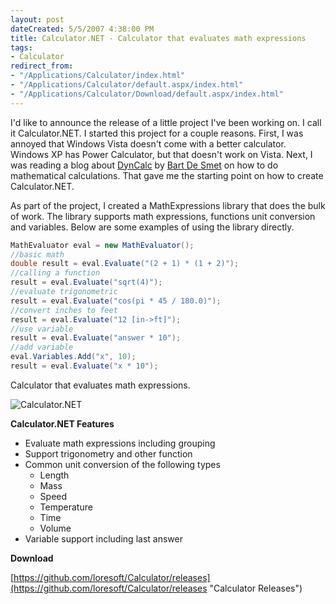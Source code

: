 ```yaml
---
layout: post
dateCreated: 5/5/2007 4:38:00 PM
title: Calculator.NET - Calculator that evaluates math expressions
tags:
- Calculator
redirect_from:
- "/Applications/Calculator/index.html"
- "/Applications/Calculator/default.aspx/index.html"
- "/Applications/Calculator/Download/default.aspx/index.html"
---
```


I'd like to announce the release of a little project I've been working on.  I call it Calculator.NET.  I started this project for a couple reasons.  First, I was annoyed that Windows Vista doesn't come with a better calculator.  Windows XP has Power Calculator, but that doesn't work on Vista.  Next, I was reading a blog about [DynCalc](http://community.bartdesmet.net/blogs/bart/archive/2006/10/11/4513.aspx) by [Bart De Smet](http://community.bartdesmet.net/blogs/bart/default.aspx) on how to do mathematical calculations. That gave me the starting point on how to create Calculator.NET.

As part of the project, I created a MathExpressions library that does the bulk of work.  The library supports math expressions, functions unit conversion and variables. Below are some examples of using the library directly.

```csharp
MathEvaluator eval = new MathEvaluator();
//basic math
double result = eval.Evaluate("(2 + 1) * (1 + 2)");
//calling a function
result = eval.Evaluate("sqrt(4)");
//evaluate trigonometric 
result = eval.Evaluate("cos(pi * 45 / 180.0)");
//convert inches to feet
result = eval.Evaluate("12 [in->ft]");
//use variable
result = eval.Evaluate("answer * 10");
//add variable
eval.Variables.Add("x", 10);
result = eval.Evaluate("x * 10");
```

Calculator that evaluates math expressions. 

![Calculator.NET](http://loresoft.com/assets/Calculator.png)

**Calculator.NET Features**

*   Evaluate math expressions including grouping
*   Support trigonometry and other function
*   Common unit conversion of the following types
    *   Length
    *   Mass
    *   Speed
    *   Temperature
    *   Time
    *   Volume
*   Variable support including last answer

**Download**

[https://github.com/loresoft/Calculator/releases](https://github.com/loresoft/Calculator/releases "Calculator Releases")